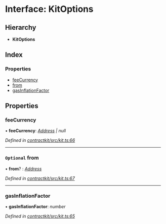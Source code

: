 # Interface: KitOptions

## Hierarchy

* **KitOptions**

## Index

### Properties

* [feeCurrency](_kit_.kitoptions.md#feecurrency)
* [from](_kit_.kitoptions.md#optional-from)
* [gasInflationFactor](_kit_.kitoptions.md#gasinflationfactor)

## Properties

###  feeCurrency

• **feeCurrency**: *[Address](../modules/_base_.md#address) | null*

*Defined in [contractkit/src/kit.ts:66](https://github.com/celo-org/celo-monorepo/blob/master/packages/contractkit/src/kit.ts#L66)*

___

### `Optional` from

• **from**? : *[Address](../modules/_base_.md#address)*

*Defined in [contractkit/src/kit.ts:67](https://github.com/celo-org/celo-monorepo/blob/master/packages/contractkit/src/kit.ts#L67)*

___

###  gasInflationFactor

• **gasInflationFactor**: *number*

*Defined in [contractkit/src/kit.ts:65](https://github.com/celo-org/celo-monorepo/blob/master/packages/contractkit/src/kit.ts#L65)*
